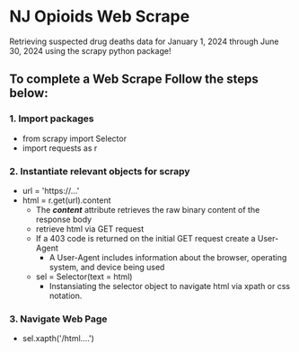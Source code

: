 # NJ Opioids Web Scrape
Retrieving suspected drug deaths data for January 1, 2024 through June 30, 2024 using the scrapy python package!

## To complete a Web Scrape Follow the steps below:

### 1. Import packages
- from scrapy import Selector
- import requests as r

### 2. Instantiate relevant objects for scrapy
- url = 'https://...'
- html = r.get(url).content
  - The ***content*** attribute retrieves the raw binary content of the response body
  - retrieve html via GET request
  - If a 403 code is returned on the initial GET request create a User-Agent
      - A User-Agent includes information about the browser, operating system, and device being used
  - sel = Selector(text = html)
    - Instansiating the selector object to navigate html via xpath or css notation.

### 3. Navigate Web Page
- sel.xapth('/html....')
